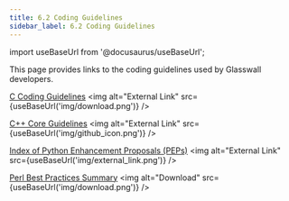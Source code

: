 ```yaml
---
title: 6.2 Coding Guidelines
sidebar_label: 6.2 Coding Guidelines
---
```


import useBaseUrl from '@docusaurus/useBaseUrl';

This page provides links to the coding guidelines used by Glasswall developers.

[C Coding Guidelines](<artifacts/Glasswall C Coding Guidelines.doc>) <img alt="External Link" src={useBaseUrl('img/download.png')} />

[C++ Core Guidelines](https://github.com/isocpp/CppCoreGuidelines/blob/master/CppCoreGuidelines.md#c-core-guidelines "C++ Core Guidelines") <img alt="External Link" src={useBaseUrl('img/github_icon.png')} />

[Index of Python Enhancement Proposals (PEPs)](https://www.python.org/dev/peps/
 "Index of Python Enhancement Proposals") <img alt="External Link" src={useBaseUrl('img/external_link.png')} />

[Perl Best Practices Summary](artifacts/Perl_Best_Practices_Summary.docx) <img alt="Download" src={useBaseUrl('img/download.png')} />
